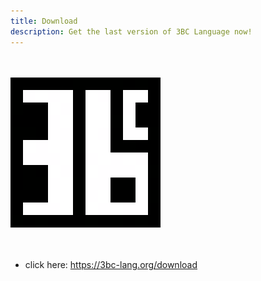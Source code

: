 ```yaml
---
title: Download
description: Get the last version of 3BC Language now!
---
```


<br/><br/>
![3BC LANGUAGE LOGO ><](/images/logo-3bc-mid.png)
<br/><br/><br/>

<!-- SHOW ON GITHUB {% if false %}-->

 * click here: <https://3bc-lang.org/download>

<!-- SHOW ON GITHUB {% endif %}-->

<!-- HIDE ON GITHUB {{ '--' | append: '>' }}
{% assign release = site.github.releases | first %}

<section class="row">
{% for asset in release.assets %}
<div class="col s12 m6">
    <a href="{{ asset.browser_download_url }}"
        class="btn btn-large btn-block" download>
        <span>{{ asset.name }}</span>&nbsp;
        <span>{{ asset.size | divided_by: 1024 }} KB<i class="material-icons">file_download</i></span>
    </a><br/>
</div>
{% endfor %}
</section>

<!--  HIDE ON GITHUB -->
